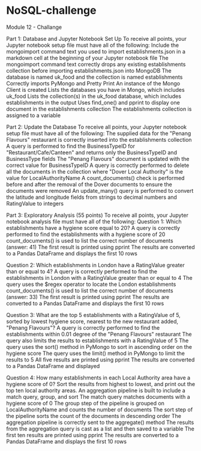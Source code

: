 # NoSQL-challenge
Module 12 - Challange

Part 1: Database and Jupyter Notebook Set Up 
To receive all points, your Jupyter notebook setup file must have all of the following:
Include the mongoimport command text you used to import establishments.json in a markdown cell at the beginning of your Jupyter notebook file 
The mongoimport command text correctly drops any existing establishments collection before importing establishments.json into MongoDB 
The database is named uk_food and the collection is named establishments 
Correctly imports PyMongo and Pretty Print 
An instance of the Mongo Client is created 
Lists the databases you have in Mongo, which includes uk_food 
Lists the collection(s) in the uk_food database, which includes establishments in the output 
Uses find_one() and pprint to display one document in the establishments collection 
The establishments collection is assigned to a variable 

Part 2: Update the Database 
To receive all points, your Jupyter notebook setup file must have all of the following:
The supplied data for the "Penang Flavours" restaurant is correctly inserted into the establishments collection 
A query is performed to find the BusinessTypeID for "Restaurant/Cafe/Canteen" and returns only the BusinessTypeID and BusinessType fields 
The "Penang Flavours" document is updated with the correct value for BusinessTypeID 
A query is correctly performed to delete all the documents in the collection where "Dover Local Authority" is the value for LocalAuthorityName 
A count_documents() check is performed before and after the removal of the Dover documents to ensure the documents were removed 
An update_many() query is performed to convert the latitude and longitude fields from strings to decimal numbers and RatingValue to integers 

Part 3: Exploratory Analysis (55 points)
To receive all points, your Jupyter notebook analysis file must have all of the following:
Question 1: Which establishments have a hygiene score equal to 20? 
A query is correctly performed to find the establishments with a hygiene score of 20
count_documents() is used to list the correct number of documents (answer: 41) 
The first result is printed using pprint 
The results are converted to a Pandas DataFrame and displays the first 10 rows

Question 2: Which establishments in London have a RatingValue greater than or equal to 4? 
A query is correctly performed to find the establishments in London with a RatingValue greater than or equal to 4 
The query uses the $regex operator to locate the London establishments 
count_documents() is used to list the correct number of documents (answer: 33)
The first result is printed using pprint
The results are converted to a Pandas DataFrame and displays the first 10 rows 

Question 3: What are the top 5 establishments with a RatingValue of 5, sorted by lowest hygiene score, nearest to the new restaurant added, "Penang Flavours"?
A query is correctly performed to find the establishments within 0.01 degree of the "Penang Flavours" restaurant 
The query also limits the results to establishments with a RatingValue of 5 
The query uses the sort() method in PyMongo to sort in ascending order on the hygiene score 
The query uses the limit() method in PyMongo to limit the results to 5 
All five results are printed using pprint 
The results are converted to a Pandas DataFrame and displayed 

Question 4: How many establishments in each Local Authority area have a hygiene score of 0? Sort the results from highest to lowest, and print out the top ten local authority areas. 
An aggregation pipeline is built to include a match query, group, and sort 
The match query matches documents with a hygiene score of 0 
The group step of the pipeline is grouped on LocalAuthorityName and counts the number of documents 
The sort step of the pipeline sorts the count of the documents in descending order 
The aggregation pipeline is correctly sent to the aggregate() method
The results from the aggregation query is cast as a list and then saved to a variable 
The first ten results are printed using pprint
The results are converted to a Pandas DataFrame and displays the first 10 rows
